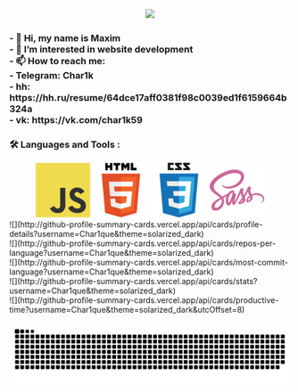 <div id="header" align="center">
  <img src="https://media.giphy.com/media/vzO0Vc8b2VBLi/giphy.gif" width="500"/>
</div>

<h3>
- 👋 Hi, my name is Maxim <br>
- 👀 I’m interested in website development <br>
- 📫 How to reach me: <br>
- Telegram: Char1k <br>
- hh: https://hh.ru/resume/64dce17aff0381f98c0039ed1f6159664b324a <br>
- vk: https://vk.com/char1k59 <br>
</h3>

### :hammer_and_wrench: Languages and Tools :
<div align="center">
<img src="https://github.com/devicons/devicon/blob/master/icons/javascript/javascript-original.svg" width="100"/>
<img src="https://github.com/devicons/devicon/blob/master/icons/html5/html5-original-wordmark.svg" width="100"/>
<img src="https://github.com/devicons/devicon/blob/master/icons/css3/css3-original-wordmark.svg" width="100"/>
<img src="https://github.com/devicons/devicon/blob/master/icons/sass/sass-original.svg" width="100"/>
</div>
![](http://github-profile-summary-cards.vercel.app/api/cards/profile-details?username=Char1que&theme=solarized_dark) <br>
![](http://github-profile-summary-cards.vercel.app/api/cards/repos-per-language?username=Char1que&theme=solarized_dark)<br>
![](http://github-profile-summary-cards.vercel.app/api/cards/most-commit-language?username=Char1que&theme=solarized_dark)<br>
![](http://github-profile-summary-cards.vercel.app/api/cards/stats?username=Char1que&theme=solarized_dark)<br>
![](http://github-profile-summary-cards.vercel.app/api/cards/productive-time?username=Char1que&theme=solarized_dark&utcOffset=8)<br>
<div align="center">
  <img src="https://komarev.com/ghpvc/?username=Char1que-github-username&style=flat-square&color=blue" alt=""/>
</div>
<div align="center">
<img src="https://raw.githubusercontent.com/Platane/snk/output/github-contribution-grid-snake.svg"/>
</div>

<!---
Char1que/Char1que is a ✨ special ✨ repository because its `README.md` (this file) appears on your GitHub profile.
You can click the Preview link to take a look at your changes.
--->
